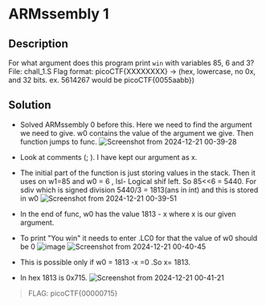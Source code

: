# ARMssembly 1

## Description
For what argument does this program print `win` with variables 85, 6 and 3? File: chall_1.S Flag format: picoCTF{XXXXXXXX} -> (hex, lowercase, no 0x, and 32 bits. ex. 5614267 would be picoCTF{0055aabb})

## Solution
- Solved ARMssembly 0 before this. Here we need to find the argument we need to give.
w0 contains the value of the argument we give. Then function jumps to func.
![Screenshot from 2024-12-21 00-39-28](https://github.com/user-attachments/assets/d64debb5-7a76-4068-b387-f441da32d6bb)
- Look at comments (; ). I have kept our argument as x.
- The initial part of the function is just storing values in the stack. Then it uses on w1=85 and w0 = 6 , lsl- Logical shif left. So 85<<6 = 5440. For sdiv which is signed division 5440/3 = 1813(ans in int) and this is stored in w0
![Screenshot from 2024-12-21 00-39-51](https://github.com/user-attachments/assets/2243543e-f72d-497e-95a2-871c5355b547)
- In the end of func, w0 has the value 1813 - x where x is our given argument.
- To print "You win" it needs to enter .LC0 for that the value of w0 should be 0
![image](https://github.com/user-attachments/assets/ae3ac89f-8422-4e31-a9fa-e4752a1b8364)
![Screenshot from 2024-12-21 00-40-45](https://github.com/user-attachments/assets/1869dfdd-a291-41a6-86e8-edb70eba62b2)

- This is possible only if w0 = 1813 -x =0 .So x= 1813.
- In hex 1813 is 0x715.
![Screenshot from 2024-12-21 00-41-21](https://github.com/user-attachments/assets/38220efc-ef9d-4c7e-a223-de6483c5beca)



  

> FLAG: picoCTF{00000715}
